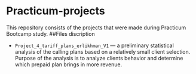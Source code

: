 # Practicum-projects
This repository consists of the projects that were made during Practicum Bootcamp study.
##Files discription
- `Project_4_tariff_plans_erlikhman_V1` —  a preliminary statistical analysis of the calling plans based on a relatively small client selection. 
                                           Purpose of the analysis is to analyze clients behavior and determine which prepaid plan brings in more revenue.